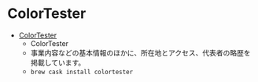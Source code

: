 # ColorTester
- [ColorTester](https://alfasado.net/apps/colortester.html)
  -  ColorTester
  - 事業内容などの基本情報のほかに、所在地とアクセス、代表者の略歴を掲載しています。
  - `brew cask install colortester`
